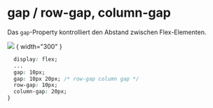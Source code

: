 # gap / row-gap, column-gap

Das `gap`-Property kontrolliert den Abstand zwischen Flex-Elementen.

![](gap-1.png) { width="300" }

````CSS
  display: flex;
  ...
  gap: 10px;
  gap: 10px 20px; /* row-gap column gap */
  row-gap: 10px;
  column-gap: 20px;
}
````

